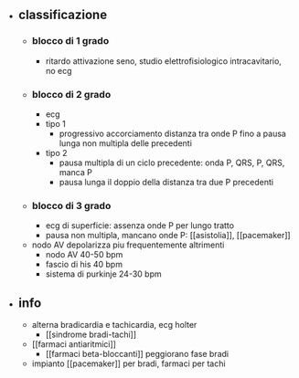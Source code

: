 - ## classificazione
	- ### blocco di  1 grado
		- ritardo attivazione seno, studio elettrofisiologico intracavitario, no ecg
	- ### blocco di  2 grado
		- ecg
		- tipo 1
			- progressivo accorciamento distanza tra onde P fino a pausa lunga non multipla delle precedenti
		- tipo 2
			- pausa multipla di un ciclo precedente: onda P, QRS, P, QRS, manca P
			- pausa lunga il doppio della distanza tra due P precedenti
	- ### blocco di  3 grado
		- ecg di superficie: assenza onde P per lungo tratto
		- pausa non multipla, mancano onde P: [[asistolia]], [[pacemaker]]
	- nodo AV depolarizza piu frequentemente altrimenti
		- nodo AV 40-50 bpm
		- fascio di his 40 bpm
		- sistema di purkinje 24-30 bpm
- ## info
	- alterna bradicardia e tachicardia, ecg holter
		- [[sindrome bradi-tachi]]
	- [[farmaci antiaritmici]]
		- [[farmaci beta-bloccanti]] peggiorano fase bradi
	- impianto [[pacemaker]] per bradi, farmaci per tachi